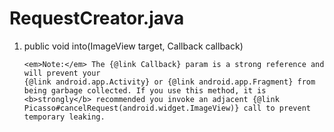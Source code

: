 # RequestCreator.java

1. public void into(ImageView target, Callback callback)

   ```
   <em>Note:</em> The {@link Callback} param is a strong reference and will prevent your
   {@link android.app.Activity} or {@link android.app.Fragment} from being garbage collected. If you use this method, it is <b>strongly</b> recommended you invoke an adjacent {@link Picasso#cancelRequest(android.widget.ImageView)} call to prevent temporary leaking.
   ```

